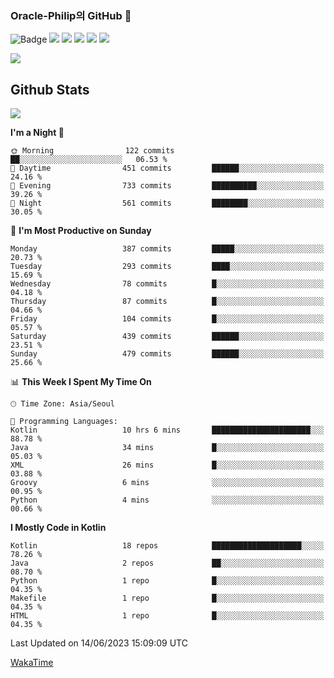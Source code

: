 ### Oracle-Philip의 GitHub 👋

![Badge](http://img.shields.io/badge/-Java-black?style=flat-square)
<img src="https://img.shields.io/badge/ -Kotlin-black?style=flat-square&logo=Kotlin&logoColor=#7F52FF"/></a>
<img src="https://img.shields.io/badge/ -Dart-black?style=flat-square&logo=Dart&logoColor=#0175C2"/></a>
<img src="https://img.shields.io/badge/ -Android-black?style=flat-square&logo=Android&logoColor=#3DDC84"/></a>
<img src="https://img.shields.io/badge/ -Flutter-black?style=flat-square&logo=Flutter&logoColor=#02569B"/></a>
<img src="https://img.shields.io/badge/ -Firebase-black?style=flat-square&logo=Firebase&logoColor=#FFCA28"/></a>

<img src="https://img.shields.io/badge/ -BLE-black?style=flat-square&logo=Bluetooth&logoColor=#0082FC"/></a>

<!--
<img src="https://img.shields.io/badge/ -STM32F103-black?style=flat-square&logo=STMicroelectronics&logoColor=#03234B"/></a>
<img src="https://img.shields.io/badge/ -Qt-black?style=flat-square&logo=Qt&logoColor=#41CD52"/></a>
-->

<!--
![Badge](http://img.shields.io/badge/-Java-black?style=flat-square)
![Badge](http://img.shields.io/badge/-Koltin-black?style=flat-square)
![Badge](http://img.shields.io/badge/-Dart-black?style=flat-square)
![Badge](http://img.shields.io/badge/-Android-black?style=flat-square)
![Badge](http://img.shields.io/badge/-Flutter-black?style=flat-square)
![Badge](http://img.shields.io/badge/-Firebase-black?style=flat-square)
-->

## Github Stats  
<div align="left"><img src="https://github-readme-stats.vercel.app/api?username=Oracle-Philip&show_icons=true&count_private=true&hide_border=true" align="center" /></div>


<!--START_SECTION:waka-->
**I'm a Night 🦉** 

```text
🌞 Morning                122 commits         ██░░░░░░░░░░░░░░░░░░░░░░░   06.53 % 
🌆 Daytime                451 commits         ██████░░░░░░░░░░░░░░░░░░░   24.16 % 
🌃 Evening                733 commits         ██████████░░░░░░░░░░░░░░░   39.26 % 
🌙 Night                  561 commits         ████████░░░░░░░░░░░░░░░░░   30.05 % 
```
📅 **I'm Most Productive on Sunday** 

```text
Monday                   387 commits         █████░░░░░░░░░░░░░░░░░░░░   20.73 % 
Tuesday                  293 commits         ████░░░░░░░░░░░░░░░░░░░░░   15.69 % 
Wednesday                78 commits          █░░░░░░░░░░░░░░░░░░░░░░░░   04.18 % 
Thursday                 87 commits          █░░░░░░░░░░░░░░░░░░░░░░░░   04.66 % 
Friday                   104 commits         █░░░░░░░░░░░░░░░░░░░░░░░░   05.57 % 
Saturday                 439 commits         ██████░░░░░░░░░░░░░░░░░░░   23.51 % 
Sunday                   479 commits         ██████░░░░░░░░░░░░░░░░░░░   25.66 % 
```


📊 **This Week I Spent My Time On** 

```text
🕑︎ Time Zone: Asia/Seoul

💬 Programming Languages: 
Kotlin                   10 hrs 6 mins       ██████████████████████░░░   88.78 % 
Java                     34 mins             █░░░░░░░░░░░░░░░░░░░░░░░░   05.03 % 
XML                      26 mins             █░░░░░░░░░░░░░░░░░░░░░░░░   03.88 % 
Groovy                   6 mins              ░░░░░░░░░░░░░░░░░░░░░░░░░   00.95 % 
Python                   4 mins              ░░░░░░░░░░░░░░░░░░░░░░░░░   00.66 % 
```

**I Mostly Code in Kotlin** 

```text
Kotlin                   18 repos            ████████████████████░░░░░   78.26 % 
Java                     2 repos             ██░░░░░░░░░░░░░░░░░░░░░░░   08.70 % 
Python                   1 repo              █░░░░░░░░░░░░░░░░░░░░░░░░   04.35 % 
Makefile                 1 repo              █░░░░░░░░░░░░░░░░░░░░░░░░   04.35 % 
HTML                     1 repo              █░░░░░░░░░░░░░░░░░░░░░░░░   04.35 % 
```




 Last Updated on 14/06/2023 15:09:09 UTC
<!--END_SECTION:waka-->


<!--
**Oracle-Philip/Oracle-Philip** is a ✨ _special_ ✨ repository because its `README.md` (this file) appears on your GitHub profile.

Here are some ideas to get you started:

- 🔭 I’m currently working on ...
- 🌱 I’m currently learning ...
- 👯 I’m looking to collaborate on ...
- 🤔 I’m looking for help with ...
- 💬 Ask me about ...
- 📫 How to reach me: ...
- 😄 Pronouns: ...
- ⚡ Fun fact: ...
-->


[WakaTime](https://wakatime.com/dashboard)

